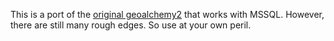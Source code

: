 This is a port of the [original geoalchemy2](https://github.com/geoalchemy/geoalchemy2) that works with MSSQL. However, there are still many rough edges. So use at your own peril.